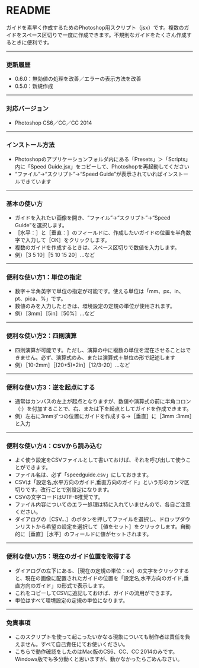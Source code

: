 # README #

ガイドを素早く作成するためのPhotoshop用スクリプト（jsx）です。複数のガイドをスペース区切りで一度に作成できます。不規則なガイドをたくさん作成するときに便利です。

-----

### 更新履歴 ###

* 0.6.0：無効値の処理を改善／エラーの表示方法を改善
* 0.5.0：新規作成

-----

### 対応バージョン ###

* Photoshop CS6／CC／CC 2014

-----

### インストール方法 ###

* Photoshopのアプリケーションフォルダ内にある「Presets」＞「Scripts」内に「Speed Guide.jsx」をコピーして、Photoshopを再起動してください
* “ファイル”→“スクリプト”→“Speed Guide”が表示されていればインストールできています

-----

### 基本の使い方 ###

* ガイドを入れたい画像を開き、“ファイル”→“スクリプト”→“Speed Guide”を選択します。
* ［水平：］と［垂直：］のフィールドに、作成したいガイドの位置を半角数字で入力して［OK］をクリックします。
* 複数のガイドを作成するときは、スペース区切りで数値を入力します。
* 例）［3 5 10］［5 10 15 20］...など

-----

### 便利な使い方1：単位の指定 ###

* 数字＋半角英字で単位の指定が可能です。使える単位は「mm、px、in、pt、pica、%」です。
* 数値のみを入力したときは、環境設定の定規の単位が使用されます。
* 例）［3mm］［5in］［50%］...など

-----

### 便利な使い方2：四則演算 ###

* 四則演算が可能です。ただし、演算の中に複数の単位を混在させることはできません。必ず、演算式のみ、または演算式＋単位の形で記述します
* 例）［10-2mm］［(20+5)*2in］［12/3-20］...など

-----

### 便利な使い方3：逆を起点にする ###

* 通常はカンバスの左上が起点となりますが、数値や演算式の前に半角コロン（:）を付加することで、右、または下を起点としてガイドを作成できます。
* 例）左右に3mmずつの位置にガイドを作成する→［垂直］に［3mm :3mm］と入力

-----

### 便利な使い方4：CSVから読み込む ###

* よく使う設定をCSVファイルとして書いておけば、それを呼び出して使うことができます。
* ファイル名は、必ず「speedguide.csv」にしておきます。
* CSVは「設定名,水平方向のガイド,垂直方向のガイド」という形のカンマ区切りです。改行ごとで別設定になります。
* CSVの文字コードはUTF-8推奨です。
* ファイル内容についてのエラー処理は特に入れていませんので、各自ご注意ください。
* ダイアログの［CSV...］のボタンを押してファイルを選択し、ドロップダウンリストから希望の設定を選択して［値をセット］をクリックします。自動的に［垂直］［水平］のフィールドに値がセットされます。

-----

### 便利な使い方5：現在のガイド位置を取得する ###

* ダイアログの左下にある、［現在の定規の単位：xx］の文字をクリックすると、現在の画像に配置されたガイドの位置を「設定名,水平方向のガイド,垂直方向のガイド」の形式で表示します。
* これをコピーしてCSVに追記しておけば、ガイドの流用ができます。
* 単位はすべて環境設定の定規の単位になります。

-----

### 免責事項 ###

* このスクリプトを使って起こったいかなる現象についても制作者は責任を負えません。すべて自己責任にてお使いください。
* こちらで動作確認をしたのはMac版のCS6、CC、CC 2014のみです。Windows版でも多分動くと思いますが、動かなかったらごめんなさい。
